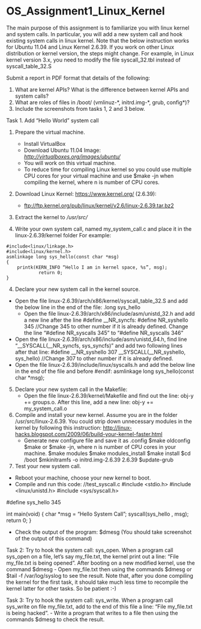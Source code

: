 OS_Assignment1_Linux_Kernel
=============================
	
The main purpose of this assignment is to familiarize you with linux kernel and system calls. In particular, you will add a new system call and hook existing system calls in linux kernel. Note that the below instruction works for Ubuntu 11.04 and Linux Kernel 2.6.39. If you work on other Linux distribution or kernel version, the steps might change. For example, in Linux kernel version 3.x, you need to modify the file syscall_32.tbl instead of syscall_table_32.S

Submit a report in PDF format that details of the following:
1. What are kernel APIs? What is the difference between kernel APIs and system calls?
2. What are roles of files in /boot/ (vmlinuz-\*, initrd.img-\*, grub, config\*)?
3. Include the screenshots from tasks 1, 2 and 3 below.

Task 1. Add “Hello World” system call
1. Prepare the virtual machine.
	- Install VirtualBox 
	- Download Ubuntu 11.04 Image: *http://virtualboxes.org/images/ubuntu/*
	- You will work on this virtual machine.
	- To reduce time for compiling Linux kernel so you could use multiple CPU cores for your virtual machine and use $make -jn when compiling the kernel, where n is number of CPU cores.

2. Download Linux Kernel: https://www.kernel.org/ (2.6.39):
	- ftp://ftp.kernel.org/pub/linux/kernel/v2.6/linux-2.6.39.tar.bz2

3. Extract the kernel to */usr/src/*

4. Write your own system call, named my_system_call.c and place it in the linux-2.6.39/kernel folder
For example:
```
#include<linux/linkage.h>
#include<linux/kernel.h>
asmlinkage long sys_hello(const char *msg)
{
	printk(KERN_INFO “Hello I am in kernel space, %s”, msg);
    		return 0;
}
```

4. Declare your new system call in the kernel source.
- Open the file linux-2.6.39/arch/x86/kernel/syscall_table_32.S and add the below line in the end of the file:
.long sys_hello
	- Open the file linux-2.6.39/arch/x86/include/asm/unistd_32.h and add a new line after the line #define __NR_syncfs:
#define NR_syshello 345
//Change 345 to other number if it is already defined.
	Change the line “#define NR_syscalls 345” to “#define NR_syscalls 346”
- Open the file linux-2.6.39/arch/x86/include/asm/unistd_64.h, find line “__SYSCALL(__NR_syncfs, sys_syncfs)” and add two following lines after that line:
	#define __NR_syshello 307
	__SYSCALL(__NR_syshello, sys_hello)
//Change 307 to other number if it is already defined.
- Open the file linux-2.6.39/include/linux/syscalls.h and add the below line in the end of the file and before #endif:
	asmlinkage long sys_hello(const char *msg);


5. Declare your new system call in the Makefile:
	- Open the file linux-2.6.39/kernel/Makefile and find out the line: obj-y += groups.o. After this line, add a new line: 
		obj-y += my_system_call.o
6. Compile and install your new kernel. Assume you are in the folder /usr/src/linux-2.6.39.
You could strip down unnecessary modules in the kernel by following this instruction: http://linux-hacks.blogspot.com/2009/06/build-your-kernel-faster.html
	- Generate new configure file and save it as .config
		$make oldconfig 
		$make or $make -jn, where n is number of CPU cores in your machine.
		$make modules
		$make modules_install
		$make install
		$cd /boot
		$mkinitramfs -o initrd.img-2.6.39 2.6.39
		$update-grub
7. Test your new system call.
- Reboot your machine, choose your new kernel to boot.
- Compile and run this code:
//test_syscall.c
#include <stdio.h>
#include <linux/unistd.h>
#include <sys/syscall.h>
 
#define sys_hello 345
  
int main(void)
{
    char *msg = “Hello System Call”;
    syscall(sys_hello , msg);
    return 0;
}
- Check the output of the program: $dmesg (You should take screenshot of the output of this command)


Task 2: Try to hook the system call: sys_open. 
When a program call sys_open on a file, let’s say my_file.txt, the kernel print out a line: “File my_file.txt is being opened”. After booting on a new modified kernel, use the command $dmesg
	- Open my_file.txt then using the commands $dmesg or $tail -f /var/log/syslog to see the result.
Note that, after you done compiling the kernel for the first task, it should take much less time to recompile the kernel latter for other tasks. So be patient :-) 

Task 3: Try to hook the system call: sys_write. 
When a program call sys_write on file my_file.txt, add to the end of this file a line: “File my_file.txt is being hacked”.
	- Write a program that writes to a file then using the commands $dmesg to check the result.


